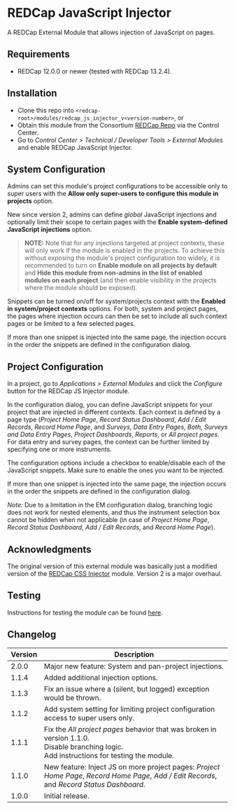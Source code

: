 # REDCap JavaScript Injector

A REDCap External Module that allows injection of JavaScript on pages.

## Requirements

- REDCap 12.0.0 or newer (tested with REDCap 13.2.4).

## Installation

- Clone this repo into `<redcap-root>/modules/redcap_js_injector_v<version-number>`, or
- Obtain this module from the Consortium [REDCap Repo](https://redcap.vanderbilt.edu/consortium/modules/index.php) via the Control Center.
- Go to _Control Center > Technical / Developer Tools > External Modules_ and enable REDCap JavaScript Injector.

## System Configuration

Admins can set this module's project configurations to be accessible only to super users with the **Allow only super-users to configure this module in projects** option.

New since version 2, admins can define _global_ JavaScript injections and optionally limit their scope to certain pages with the **Enable system-defined JavaScript injections** option.

> **NOTE:** Note that for any injections targeted at project contexts, these will only work if the module is enabled in the projects. To achieve this without exposing the module's project configuration too widely, it is recommended to turn on **Enable module on all projects by default** and **Hide this module from non-admins in the list of enabled modules on each project** (and then enable visibility in the projects where the module should be exposed). 

Snippets can be turned on/off for system/projects context with the **Enabled in system/project contexts** options. For both, system and project pages, the pages where injection occurs can then be set to include all such context pages or be limited to a few selected pages.

If more than one snippet is injected into the same page, the injection occurs in the order the snippets are defined in the configuration dialog.

## Project Configuration

In a project, go to _Applications > External Modules_ and click the _Configure_ button for the REDCap JS Injector module.

In the configuration dialog, you can define JavaScript snippets for your project that are injected in different contexts. Each context is defined by a page type (_Project Home Page_, _Record Status Dashboard_, _Add / Edit Records_, _Record Home Page_, and _Surveys_, _Data Entry Pages_, _Both, Surveys and Data Entry Pages_, _Project Dashboards_, _Reports_, or _All project pages_. For data entry and survey pages, the context can be further limited by specifying one or more instruments.

The configuration options include a checkbox to enable/disable each of the JavaScript snippets. Make sure to enable the ones you want to be injected.

If more than one snippet is injected into the same page, the injection occurs in the order the snippets are defined in the configuration dialog.

_Note:_ Due to a limitation in the EM configuration dialog, branching logic does not work for nested elements, and thus the instrument selection box cannot be hidden when not applicable (in case of _Project Home Page_, _Record Status Dashboard_, _Add / Edit Records_, and _Record Home Page_).

## Acknowledgments

The original version of this external module was basically just a modified version of the [REDCap CSS Injector](https://github.com/ctsit/redcap_css_injector) module. Version 2 is a major overhaul. 

## Testing

Instructions for testing the module can be found [here](?prefix=redcap_javascript_injector&page=tests/JavaScriptInjectorManualTest.md).

## Changelog

Version | Description
------- | ------------------
2.0.0   | Major new feature: System and pan-project injections.
1.1.4   | Added additional injection options.
1.1.3   | Fix an issue where a (silent, but logged) exception would be thrown.
1.1.2   | Add system setting for limiting project configuration access to super users only.
1.1.1   | Fix the _All project pages_ behavior that was broken in version 1.1.0.<br>Disable branching logic.<br>Add instructions for testing the module.
1.1.0   | New feature: Inject JS on more project pages: _Project Home Page_, _Record Home Page_, _Add / Edit Records_, and _Record Status Dashboard_.
1.0.0   | Initial release.
